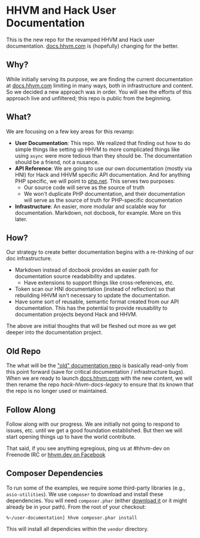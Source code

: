 # HHVM and Hack User Documentation

This is the new repo for the revamped HHVM and Hack user documentation. [docs.hhvm.com](docs.hhvm.com) is (hopefully) changing for the better.

## Why?

While initially serving its purpose, we are finding the current documentation at [docs.hhvm.com](docs.hhvm.com) limiting in many ways, both in infrastructure and content. So we decided a new approach was in order. You will see the efforts of this approach live and unfiltered; this repo is public from the beginning.

## What?

We are focusing on a few key areas for this revamp:

* **User Documentation**: This repo. We realized that finding out how to do simple things like setting up HHVM to more complicated things like using `async` were more tedious than they should be. The documentation should be a friend, not a nusance. 
* **API Reference**: We are going to use our own documentation (mostly via HNI) for Hack and HHVM specific API documentation. And for anything PHP specific, we will point to [php.net](http://php.net). This serves two purposes:
    - Our source code will serve as the source of truth
    - We won't duplicate PHP documentation, and their documentation will serve as the source of truth for PHP-specific documentation
* **Infrastructure**: An easier, more modular and scalable way for documentation. Markdown, not docbook, for example. More on this later.

## How?

Our strategy to create better documentation begins with a re-thinking of our doc infrastructure.

* Markdown instead of docbook provides an easier path for documentation source readabibility and updates.
    - Have extensions to support things like cross-references, etc.
* Token scan our HNI documentation (instead of reflection) so that rebuilding HHVM isn't necessary to update the documentation. 
* Have some sort of reusable, semantic format created from our API documentation. This has the potential to provide reusability to documentation projects beyond Hack and HHVM.

The above are initial thoughts that will be fleshed out more as we get deeper into the documentation project.

## Old Repo

The what will be the ["old" documentation repo](https://github.com/hhvm/hack-hhvm-docs) is basically read-only from this point forward (save for critical documentation / infrastructure bugs). When we are ready to launch [docs.hhvm.com](docs.hhvm.com) with the new content, we will then rename the repo *hack-hhvm-docs-legacy* to ensure that its known that the repo is no longer used or maintained.

## Follow Along

Follow along with our progress. We are initially not going to respond to issues, etc. until we get a good foundation established. But then we will start opening things up to have the world contribute.

That said, if you see anything egregious, ping us at #hhvm-dev on Freenode IRC or [hhvm.dev on Facebook](https://www.facebook.com/groups/hhvm.dev/)

## Composer Dependencies

To run some of the examples, we require some third-party libraries (e.g., `asio-utilities`). We use `composer` to download and install these dependencies. You will need `composer.phar` (either [download it](https://getcomposer.org/download/) or it might already be in your path). From the root of your checkout:

```
%~/user-documentation] hhvm composer.phar install
```

This will install all dependicies within the `vendor` directory.
